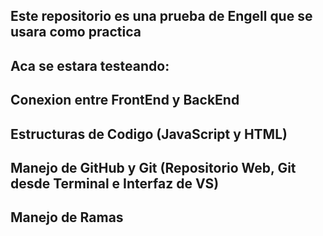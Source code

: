 ## Este repositorio es una prueba de Engell que se usara como practica
## Aca se estara testeando:
##      Conexion entre FrontEnd y BackEnd
##      Estructuras de Codigo (JavaScript y HTML)
##      Manejo de GitHub y Git (Repositorio Web, Git desde Terminal e Interfaz de VS)
##      Manejo de Ramas